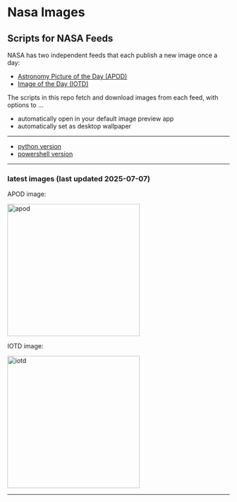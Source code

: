 # Nasa Images

## Scripts for NASA Feeds

NASA has two independent feeds that each publish a new image once a day:

- [Astronomy Picture of the Day (APOD)](https://apod.nasa.gov/apod/)
- [Image of the Day (IOTD)](https://www.nasa.gov/image-of-the-day/)

The scripts in this repo fetch and download images from each feed, with options to ...

- automatically open in your default image preview app
- automatically set as desktop wallpaper

---

- [python version](./python/README.md)
- [powershell version](./powershell/README.md)

---

### latest images (last updated 2025-07-07)

APOD image:

<a href="https://apod.nasa.gov/apod/image/2507/Interstellar3I_nasa_2913.jpg"><img alt="apod" src="https://apod.nasa.gov/apod/image/2507/Interstellar3I_nasa_2913.jpg" height="300" /></a>

IOTD image:

<a href="https://www.nasa.gov/image-detail/pia26579/"><img alt="iotd" src="https://www.nasa.gov/wp-content/uploads/2025/07/pia26579.jpg" height="300" /></a>

---
